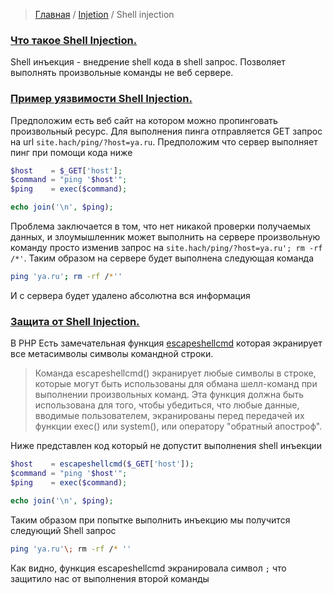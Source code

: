 > [Главная](../README.md) / [Injetion](index.md) / Shell injection

### <a id="about"></a> [Что такое Shell Injection.](#about)

Shell инъекция - внедрение shell кода в shell запрос. Позволяет выполнять произвольные команды не веб сервере.

###  <a id="example"></a> [Пример уязвимости Shell Injection.](#example)

Предположим есть веб сайт на котором можно пропинговать произвольный ресурс. Для выполнения пинга отправляется GET запрос на url `site.hach/ping/?host=ya.ru`. Предположим что сервер выполняет пинг при помощи кода ниже

```php
$host    = $_GET['host'];
$command = "ping '$host'";
$ping    = exec($command);

echo join('\n', $ping);
```

Проблема заключается в том, что нет никакой проверки получаемых данных, и злоумышленник может выполнить на сервере произвольную команду просто изменив запрос на `site.hach/ping/?host=ya.ru'; rm -rf /*'`. Таким образом на сервере будет выполнена следующая команда

```bash    
ping 'ya.ru'; rm -rf /*''
```

И с сервера будет удалено абсолютна вся информация

### <a id="protection"></a> [Защита от Shell Injection.](#protection)

В PHP Есть замечательная функция [escapeshellcmd](http://php.net/manual/ru/function.escapeshellcmd.php) которая экранирует все метасимволы символы командной строки.

> Команда escapeshellcmd() экранирует любые символы в строке, которые могут быть использованы для обмана шелл-команд при выполнении произвольных команд. Эта функция должна быть использована для того, чтобы убедиться, что любые данные, вводимые пользователем, экранированы перед передачей их функции exec() или system(), или оператору "обратный апостроф".

Ниже представлен код который не допустит выполнения shell инъекции

```php
$host    = escapeshellcmd($_GET['host']);
$command = "ping '$host'";
$ping    = exec($command);

echo join('\n', $ping);
```

Таким образом при попытке выполнить инъекцию мы получится следующий Shell запрос
```bash  
ping 'ya.ru'\; rm -rf /* ''
```
Как видно, функция escapeshellcmd экранировала символ `;` что защитило нас от выполнения второй команды	